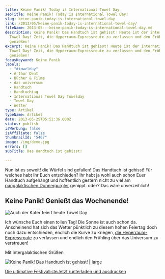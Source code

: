 ```yaml
---
title: Keine Panik! Today is International Towel Day
seoTitle: Keine Panik! Today is International Towel Day!
slug: keine-panik-today-is-international-towel-day
link: /2013/05/keine-panik-today-is-international-towel-day/
fileName: 2013-05---keine-panik-today-is-international-towel-day.md
description: Keine Panik! Das Handtuch ist gehisst! Heute ist der internationale
  Towel Day! Zeit, die Hyperraum-Expressroute zu verlassen und den Frühling zu
  genießen!
excerpt: Keine Panik! Das Handtuch ist gehisst! Heute ist der internationale
  Towel Day! Zeit, die Hyperraum-Expressroute zu verlassen und den Frühling zu
  genießen!
focusKeyword: Keine Panik
labels:
  - "#towelday"
  - Arthur Dent
  - Bücher & Filme
  - das universum
  - Handtuch
  - Handtuchtag
  - International Towel Day Towelday
  - Towel Day
  - Wetter
type: Artikel
typeName: Artikel
date: 2013-05-25T05:52:36.000Z
status: publish
isWerbung: false
isAffiliate: false
thumbnailId: "5467"
image: /img/demo.jpg
errors: []
subTitle: Das Handtuch ist gehisst!
  
---
```


Nun ist es soweit! die Würfel sind gefallen! Das Handtuch ist gehisst! Für
welches habt Ihr Euch entschieden? Ihr habt ja wohl auch schon Euer Handtuch
aufgehängt und hoffentlich gestern nicht zu viel am
[pangalaktischen Donnergurgler](/2013/05/24/die-sache-mit-den-handtuchern/)
genippt. oder? Das wäre unverzeihlich!

## Keine Panik! Genießt das Wochenende!

![Auch der Kater feiert heute Towel Day](http://cardamonchai.files.wordpress.com/2013/05/img_5387.jpg?w=224 "Auch der Kater feiert heute Towel Day")

Ich wünsche Euch einen tollen Tag! Die Sonne ist auch schon da. Anscheinend hat
sich das Wetter pünktlich zu diesem hohen Feiertag doch noch dazu entschieden,
endlich die Kurve zu kriegen,
[die Hyperraum-Expressroute](/2013/05/24/die-sache-mit-den-handtuchern/) zu
verlassen und endlich den Frühling über das Universum zu verstreuen!

Mit intergalaktischen Grüßen

![Keine Panik! Das Handtuch ist gehisst! | large](http://cardamonchai.com/wp-content/uploads/2013/05/img_5386-800x1071.jpg "Das Handtuch ist gehisst! Seht, wie schön es von der Sonne beleuchtet wird!")

[Die ultimative FestivallisteJetzt runterladen und ausdrucken](/wp-content/uploads/2015/03/ultimative-vegane-festivalliste1.pdf)

  